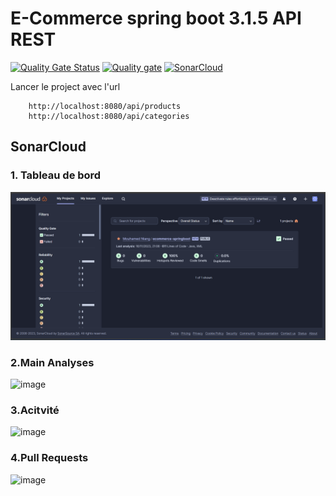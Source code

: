 # E-Commerce spring boot 3.1.5 API REST
[![Quality Gate Status](https://sonarcloud.io/api/project_badges/measure?project=moAllElite_ecommerce-springboot&metric=alert_status)](https://sonarcloud.io/summary/new_code?id=moAllElite_ecommerce-springboot)
[![Quality gate](https://sonarcloud.io/api/project_badges/quality_gate?project=moAllElite_ecommerce-springboot)](https://sonarcloud.io/summary/new_code?id=moAllElite_ecommerce-springboot)
[![SonarCloud](https://sonarcloud.io/images/project_badges/sonarcloud-black.svg)](https://sonarcloud.io/summary/new_code?id=moAllElite_ecommerce-springboot)


Lancer le project avec l'url 
    
        http://localhost:8080/api/products
        http://localhost:8080/api/categories
    
    
## SonarCloud 
### 1. Tableau de bord 

![img.png](img.png)
### 2.Main Analyses
![image](https://github.com/moAllElite/ecommerce-springboot/assets/123075078/8445dca8-d7f3-448a-8465-1f3536402eb2)
### 3.Acitvité
![image](https://github.com/moAllElite/ecommerce-springboot/assets/123075078/e1de708c-ce89-4e92-ab4a-7866f5359807)
### 4.Pull Requests
![image](https://github.com/moAllElite/ecommerce-springboot/assets/123075078/b2c94e7e-b0e0-44e2-a0b7-bae6278341a4)
